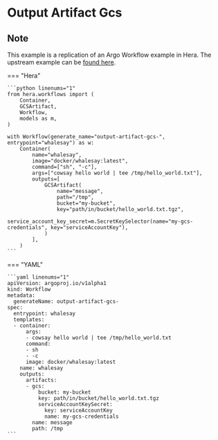# Output Artifact Gcs

## Note

This example is a replication of an Argo Workflow example in Hera.
The upstream example can be [found here](https://github.com/argoproj/argo-workflows/blob/master/examples/output-artifact-gcs.yaml).




=== "Hera"

    ```python linenums="1"
    from hera.workflows import (
        Container,
        GCSArtifact,
        Workflow,
        models as m,
    )

    with Workflow(generate_name="output-artifact-gcs-", entrypoint="whalesay") as w:
        Container(
            name="whalesay",
            image="docker/whalesay:latest",
            command=["sh", "-c"],
            args=["cowsay hello world | tee /tmp/hello_world.txt"],
            outputs=[
                GCSArtifact(
                    name="message",
                    path="/tmp",
                    bucket="my-bucket",
                    key="path/in/bucket/hello_world.txt.tgz",
                    service_account_key_secret=m.SecretKeySelector(name="my-gcs-credentials", key="serviceAccountKey"),
                )
            ],
        )
    ```

=== "YAML"

    ```yaml linenums="1"
    apiVersion: argoproj.io/v1alpha1
    kind: Workflow
    metadata:
      generateName: output-artifact-gcs-
    spec:
      entrypoint: whalesay
      templates:
      - container:
          args:
          - cowsay hello world | tee /tmp/hello_world.txt
          command:
          - sh
          - -c
          image: docker/whalesay:latest
        name: whalesay
        outputs:
          artifacts:
          - gcs:
              bucket: my-bucket
              key: path/in/bucket/hello_world.txt.tgz
              serviceAccountKeySecret:
                key: serviceAccountKey
                name: my-gcs-credentials
            name: message
            path: /tmp
    ```

